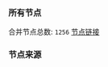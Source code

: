 ### 所有节点
合并节点总数: `1256`
[节点链接](https://raw.githubusercontent.com/rzhy1/11/master/sub/sub_merge_base64.txt)

### 节点来源